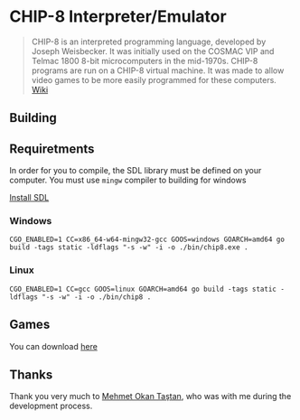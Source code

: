 # CHIP-8 Interpreter/Emulator

> CHIP-8 is an interpreted programming language, developed by Joseph Weisbecker. It was initially used on the COSMAC VIP and Telmac 1800 8-bit microcomputers in the mid-1970s. CHIP-8 programs are run on a CHIP-8 virtual machine. It was made to allow video games to be more easily programmed for these computers. [Wiki](https://en.wikipedia.org/wiki/CHIP-8)

## Building

## Requiretments

In order for you to compile, the SDL library must be defined on your computer. You must use `mingw` compiler to building
for windows

[Install SDL](https://github.com/veandco/go-sdl2#requirements)

### Windows

```shell script
CGO_ENABLED=1 CC=x86_64-w64-mingw32-gcc GOOS=windows GOARCH=amd64 go build -tags static -ldflags "-s -w" -i -o ./bin/chip8.exe .
```

### Linux

```shell script
CGO_ENABLED=1 CC=gcc GOOS=linux GOARCH=amd64 go build -tags static -ldflags "-s -w" -i -o ./bin/chip8 .
```

## Games

You can download [here](https://www.zophar.net/pdroms/chip8/chip-8-games-pack.html)


## Thanks

Thank you very much to [Mehmet Okan Taştan](https://github.com/motastan), who was with me during the development process.